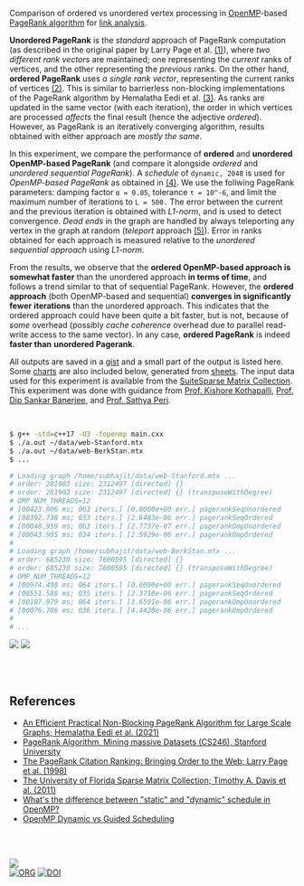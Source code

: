 Comparison of ordered vs unordered vertex processing in [OpenMP]-based
[PageRank algorithm] for [link analysis].

**Unordered PageRank** is the *standard* approach of PageRank computation (as
described in the original paper by Larry Page et al. [(1)]), where *two*
*different rank vectors* are maintained; one representing the *current* ranks of
vertices, and the other representing the *previous* ranks. On the other hand,
**ordered PageRank** uses *a single rank vector*, representing the current ranks
of vertices [(2)]. This is similar to barrierless non-blocking implementations of
the PageRank algorithm by Hemalatha Eedi et al. [(3)]. As ranks are updated in
the same vector (with each iteration), the order in which vertices are processed
*affects* the final result (hence the adjective *ordered*). However, as PageRank
is an iteratively converging algorithm, results obtained with either approach
are *mostly the same*.

In this experiment, we compare the performance of **ordered** and **unordered**
**OpenMP-based PageRank** (and compare it alongside *ordered* and *unordered*
*sequential PageRank*). A *schedule* of `dynamic, 2048` is used for
*OpenMP-based PageRank* as obtained in [(4)]. We use the follwing PageRank
parameters: damping factor `α = 0.85`, tolerance `τ = 10^-6`, and limit the
maximum number of iterations to `L = 500.` The error between the current and the
previous iteration is obtained with *L1-norm*, and is used to detect
convergence. *Dead ends* in the graph are handled by always teleporting any
vertex in the graph at random (*teleport* approach [(5)]). Error in ranks
obtained for each approach is measured relative to the *unordered sequential*
*approach* using *L1-norm*.

From the results, we observe that the **ordered OpenMP-based approach is**
**somewhat faster** than the unordered approach **in terms of time**, and follows
a trend similar to that of sequential PageRank. However, the **ordered**
**approach** (both OpenMP-based and sequential) **converges in significantly fewer**
**iterations** than the unordered approach. This indicates that the ordered
approach could have been quite a bit faster, but is not, because of *some*
overhead (possibly *cache coherence* overhead due to parallel read-write access
to the same vector). In any case, **ordered PageRank** is indeed **faster than**
**unordered Pagerank**.

All outputs are saved in a [gist] and a small part of the output is listed here.
Some [charts] are also included below, generated from [sheets]. The input data
used for this experiment is available from the [SuiteSparse Matrix Collection].
This experiment was done with guidance from [Prof. Kishore Kothapalli],
[Prof. Dip Sankar Banerjee], and [Prof. Sathya Peri].

<br>

```bash
$ g++ -std=c++17 -O3 -fopenmp main.cxx
$ ./a.out ~/data/web-Stanford.mtx
$ ./a.out ~/data/web-BerkStan.mtx
$ ...

# Loading graph /home/subhajit/data/web-Stanford.mtx ...
# order: 281903 size: 2312497 [directed] {}
# order: 281903 size: 2312497 [directed] {} (transposeWithDegree)
# OMP_NUM_THREADS=12
# [00423.006 ms; 063 iters.] [0.0000e+00 err.] pagerankSeqUnordered
# [00392.738 ms; 033 iters.] [2.6483e-06 err.] pagerankSeqOrdered
# [00048.959 ms; 063 iters.] [2.7737e-07 err.] pagerankOmpUnordered
# [00043.985 ms; 034 iters.] [2.5929e-06 err.] pagerankOmpOrdered
#
# Loading graph /home/subhajit/data/web-BerkStan.mtx ...
# order: 685230 size: 7600595 [directed] {}
# order: 685230 size: 7600595 [directed] {} (transposeWithDegree)
# OMP_NUM_THREADS=12
# [00974.498 ms; 064 iters.] [0.0000e+00 err.] pagerankSeqUnordered
# [00551.588 ms; 035 iters.] [2.3710e-06 err.] pagerankSeqOrdered
# [00107.979 ms; 064 iters.] [3.6591e-06 err.] pagerankOmpUnordered
# [00076.706 ms; 036 iters.] [4.4420e-06 err.] pagerankOmpOrdered
#
# ...
```

[![](https://i.imgur.com/Nl4ijut.png)][sheetp]
[![](https://i.imgur.com/zWBKedV.png)][sheetp]

<br>
<br>


## References

- [An Efficient Practical Non-Blocking PageRank Algorithm for Large Scale Graphs; Hemalatha Eedi et al. (2021)](https://ieeexplore.ieee.org/document/9407114)
- [PageRank Algorithm, Mining massive Datasets (CS246), Stanford University](https://www.youtube.com/watch?v=ke9g8hB0MEo)
- [The PageRank Citation Ranking: Bringing Order to the Web; Larry Page et al. (1998)](https://citeseerx.ist.psu.edu/viewdoc/summary?doi=10.1.1.38.5427)
- [The University of Florida Sparse Matrix Collection; Timothy A. Davis et al. (2011)](https://doi.org/10.1145/2049662.2049663)
- [What's the difference between "static" and "dynamic" schedule in OpenMP?](https://stackoverflow.com/a/10852852/1413259)
- [OpenMP Dynamic vs Guided Scheduling](https://stackoverflow.com/a/43047074/1413259)

<br>
<br>


[![](https://i.imgur.com/50yaKL7.jpg)](https://www.youtube.com/watch?v=g2tMcMQqSbA)<br>
[![ORG](https://img.shields.io/badge/org-puzzlef-green?logo=Org)](https://puzzlef.github.io)
[![DOI](https://zenodo.org/badge/530082702.svg)](https://zenodo.org/badge/latestdoi/530082702)


[(1)]: https://citeseerx.ist.psu.edu/viewdoc/summary?doi=10.1.1.38.5427
[(2)]: https://github.com/puzzlef/pagerank-ordered-vs-unordered
[(3)]: https://ieeexplore.ieee.org/document/9407114
[(4)]: https://github.com/puzzlef/pagerank-openmp-adjust-schedule
[(5)]: https://gist.github.com/wolfram77/94c38b9cfbf0c855e5f42fa24a8602fc
[Prof. Dip Sankar Banerjee]: https://sites.google.com/site/dipsankarban/
[Prof. Kishore Kothapalli]: https://faculty.iiit.ac.in/~kkishore/
[Prof. Sathya Peri]: https://people.iith.ac.in/sathya_p/
[SuiteSparse Matrix Collection]: https://sparse.tamu.edu
[OpenMP]: https://en.wikipedia.org/wiki/OpenMP
[PageRank algorithm]: https://en.wikipedia.org/wiki/PageRank
[link analysis]: https://en.wikipedia.org/wiki/Network_theory#Link_analysis
[gist]: https://gist.github.com/wolfram77/e58f99e6be8bba28ce5d6a9b45ce276f
[charts]: https://imgur.com/a/jl1Wrkc
[sheets]: https://docs.google.com/spreadsheets/d/1sFMdzsATcjGc9WcS_NxOdOgrMLZyWRiYXtxHibQ4jHw/edit?usp=sharing
[sheetp]: https://docs.google.com/spreadsheets/d/e/2PACX-1vSl_OY4NGqwv9r7a4yXB1-RnkTwlVFrYplaaKGtBk_2Il2dgWhV5sngVHZ3KEj5MDNwFRxRDQ_amNBx/pubhtml
